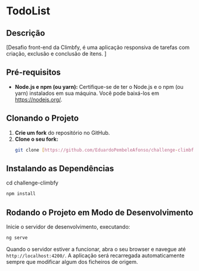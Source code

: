 # TodoList

## Descrição

[Desafio front-end da Climbfy, é uma aplicação responsiva de tarefas com criação, exclusão e conclusão de itens. ]

## Pré-requisitos

* **Node.js e npm (ou yarn):** Certifique-se de ter o Node.js e o npm (ou yarn) instalados em sua máquina. Você pode baixá-los em https://nodejs.org/.

## Clonando o Projeto

1. **Crie um fork** do repositório no GitHub.
2. **Clone o seu fork:**
   ```bash
   git clone [https://github.com/EduardoPembeleAfonso/challenge-climbfy]


## Instalando as Dependências
cd challenge-climbfy
```bash
npm install
```

## Rodando o Projeto em Modo de Desenvolvimento

Inicie o servidor de desenvolvimento, executando:

```bash
ng serve
```

Quando o servidor estiver a funcionar, abra o seu browser e navegue até `http://localhost:4200/`. A aplicação será recarregada automaticamente sempre que modificar algum dos ficheiros de origem.